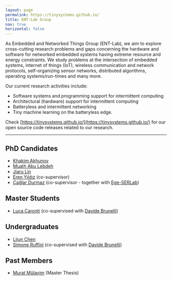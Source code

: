 ```yaml
---
layout: page
permalink: https://tinysystems.github.io/
title: ENT-Lab Group
nav: true
horizontal: false
---
```



As Embedded and Networked Things Group (ENT-Lab), we aim to explore cross-cutting research problems and gaps concerning the hardware and software for networked embedded systems having extreme resource and energy constraints. We study problems at the intersection of embedded systems, internet of things (IoT), wireless communication and network protocols, self-organizing sensor networks, distributed algorithms, operating systems/run-times and many more.

Our current research activities include:
- Software systems and programming support for intermittent computing
- Architectural (hardware) support for intermittent computing
- Batteryless and intermittent networking
- Tiny machine learning on the batteryless edge.

Check [https://tinysystems.github.io/](https://tinysystems.github.io/) for our open source code releases related to our research.

---

## PhD Candidates
- [Khakim Akhunov](https://webapps.unitn.it/du/en/Persona/PER0230856)
- [Muath Abu Lebdeh](https://webapps.unitn.it/du/it/Persona/PER0242263)
- [Jiaru Lin](https://webapps.unitn.it/du/en/Persona/PER0242736)
- [Eren Yıldız](https://erenyildiz33.github.io/) (co-supervisor)
- [Çağlar Durmaz](https://www.researchgate.net/profile/Caglar_Durmaz) (co-supervisor - together with [Ege-SERLab](http://akademik.ube.ege.edu.tr/serlab/))

## Master Students
- [Luca Caronti](https://github.com/lucacaronti) (co-supervised with [Davide Brunelli](https://webapps.unitn.it/du/en/Persona/PER0061723/Curriculum))

## Undergraduates
- [Lijun Chen](https://github.com/chenlijun99)
- [Simone Ruffini](https://simoneruffini.github.io/)  (co-supervised with [Davide Brunelli](https://webapps.unitn.it/du/en/Persona/PER0061723/Curriculum))

## Past Members
- [Murat Mülayim](https://www.linkedin.com/in/mulayimmurat/) (Master Thesis)  
